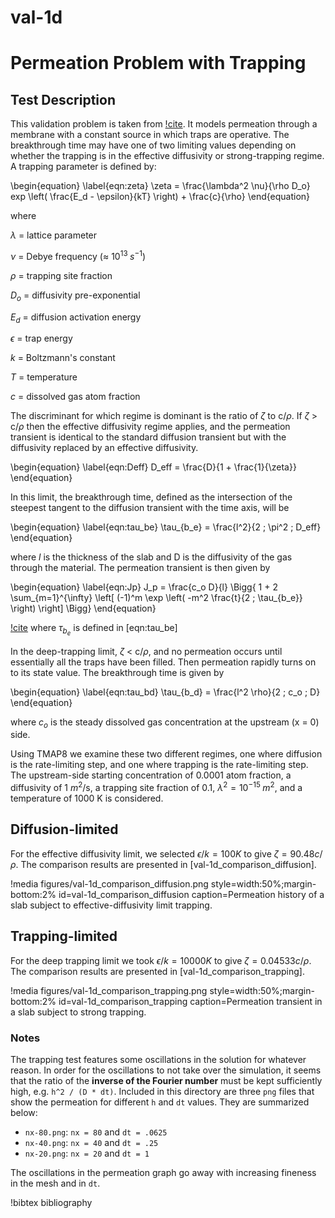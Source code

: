 # val-1d

# Permeation Problem with Trapping

## Test Description

This validation problem is taken from [!cite](longhurst1992verification). It models permeation through a membrane with a constant source in which traps are operative. The breakthrough time may have one of two limiting values depending on whether the trapping is in the effective diffusivity or strong-trapping regime. A trapping parameter is defined by:

\begin{equation}
  \label{eqn:zeta}
    \zeta = \frac{\lambda^2 \nu}{\rho D_o} exp \left( \frac{E_d - \epsilon}{kT} \right) + \frac{c}{\rho}
\end{equation}

where

$\lambda$ = lattice parameter

$\nu$ = Debye frequency ($\approx$ $10^{13} \; s^{-1}$)

$\rho$ = trapping site fraction

$D_o$ = diffusivity pre-exponential

$E_d$ = diffusion activation energy

$\epsilon$ = trap energy

$k$ = Boltzmann's constant

$T$ = temperature

$c$ = dissolved gas atom fraction

The discriminant for which regime is dominant is the ratio of $\zeta$ to c/$\rho$. If $\zeta$ > c/$\rho$ then the effective diffusivity regime applies, and the permeation transient is identical to the standard diffusion transient but with the diffusivity replaced by an effective diffusivity.

\begin{equation}
\label{eqn:Deff}
    D_eff = \frac{D}{1 + \frac{1}{\zeta}}
\end{equation}

In this limit, the breakthrough time, defined as the intersection of the steepest tangent to the diffusion transient with the time axis, will be

\begin{equation}
\label{eqn:tau_be}
    \tau_{b_e} = \frac{l^2}{2 \; \pi^2 \; D_eff}
\end{equation}

where $l$ is the thickness of the slab and D is the diffusivity of the gas through the material. The permeation transient is then given by


\begin{equation}
\label{eqn:Jp}
    J_p = \frac{c_o D}{l} \Bigg\{ 1 + 2 \sum_{m=1}^{\infty} \left[ (-1)^m \exp \left( -m^2 \frac{t}{2 \; \tau_{b_e}} \right) \right] \Bigg\}
\end{equation}


[!cite](longhurst2005verification) where $\tau_{b_e}$ is defined in [eqn:tau_be]

In the deep-trapping limit, $\zeta$ < c/$\rho$, and no permeation occurs until essentially all the traps have been filled. Then permeation rapidly turns on to its state value. The breakthrough time is given by

\begin{equation}
\label{eqn:tau_bd}
    \tau_{b_d} = \frac{l^2 \rho}{2 \; c_o \; D}
\end{equation}

where $c_o$ is the steady dissolved gas concentration at the upstream (x = 0) side.

Using TMAP8 we examine these two different regimes, one where diffusion is the rate-limiting step, and one where trapping is the rate-limiting step. The upstream-side starting concentration of 0.0001 atom fraction, a diffusivity of 1 $m^2$/s, a trapping site fraction of 0.1, $\lambda^2 = 10^{-15} \; m^2$, and a temperature of 1000 K is considered.


## Diffusion-limited

For the effective diffusivity limit, we selected $\epsilon/k = 100 K$ to give $\zeta = 90.48 c/\rho$. The comparison results are presented in [val-1d_comparison_diffusion].

!media figures/val-1d_comparison_diffusion.png
    style=width:50%;margin-bottom:2%
    id=val-1d_comparison_diffusion
    caption=Permeation history of a slab subject to effective-diffusivity limit trapping.

## Trapping-limited

For the deep trapping limit we took $\epsilon/k = 10000 K$ to give $\zeta = 0.04533 c/\rho$.  The comparison results are presented in [val-1d_comparison_trapping].

!media figures/val-1d_comparison_trapping.png
    style=width:50%;margin-bottom:2%
    id=val-1d_comparison_trapping
    caption=Permeation transient in a slab subject to strong trapping.




### Notes

The trapping test features some oscillations in the solution for whatever
reason. In order for the oscillations to not take over the simulation, it seems
that the ratio of the **inverse of the Fourier number** must be kept
sufficiently high, e.g. `h^2 / (D * dt)`. Included in this directory are three
`png` files that show the permeation for different `h` and `dt` values. They are
summarized below:

- `nx-80.png`: `nx = 80` and `dt = .0625`
- `nx-40.png`: `nx = 40` and `dt = .25`
- `nx-20.png`: `nx = 20` and `dt = 1`

The oscillations in the permeation graph go away with increasing fineness in the
mesh and in `dt`.

!bibtex bibliography
